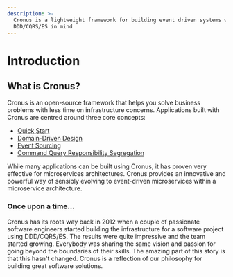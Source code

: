 ```yaml
---
description: >-
  Cronus is a lightweight framework for building event driven systems with
  DDD/CQRS/ES in mind
---
```


# Introduction

## What is Cronus?

Cronus is an open-source framework that helps you solve business problems with less time on infrastructure concerns. Applications built with Cronus are centred around three core concepts:

* [Quick Start](getting-started/quick-start/)
* [Domain-Driven Design](cronus-framework/concepts/ddd.md)
* [Event Sourcing](cronus-framework/concepts/es.md)
* [Command Query Responsibility Segregation](cronus-framework/concepts/cqrs.md)

While many applications can be built using Cronus, it has proven very effective for microservices architectures. Cronus provides an innovative and powerful way of sensibly evolving to event-driven microservices within a microservice architecture.

### Once upon a time...

Cronus has its roots way back in 2012 when a couple of passionate software engineers started building the infrastructure for a software project using DDD/CQRS/ES. The results were quite impressive and the team started growing. Everybody was sharing the same vision and passion for going beyond the boundaries of their skills. The amazing part of this story is that this hasn't changed. Cronus is a reflection of our philosophy for building great software solutions.&#x20;





